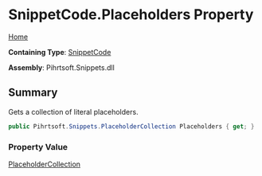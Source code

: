 # SnippetCode\.Placeholders Property

[Home](../../../../README.md)

**Containing Type**: [SnippetCode](../README.md)

**Assembly**: Pihrtsoft\.Snippets\.dll

## Summary

Gets a collection of literal placeholders\.

```csharp
public Pihrtsoft.Snippets.PlaceholderCollection Placeholders { get; }
```

### Property Value

[PlaceholderCollection](../../PlaceholderCollection/README.md)

